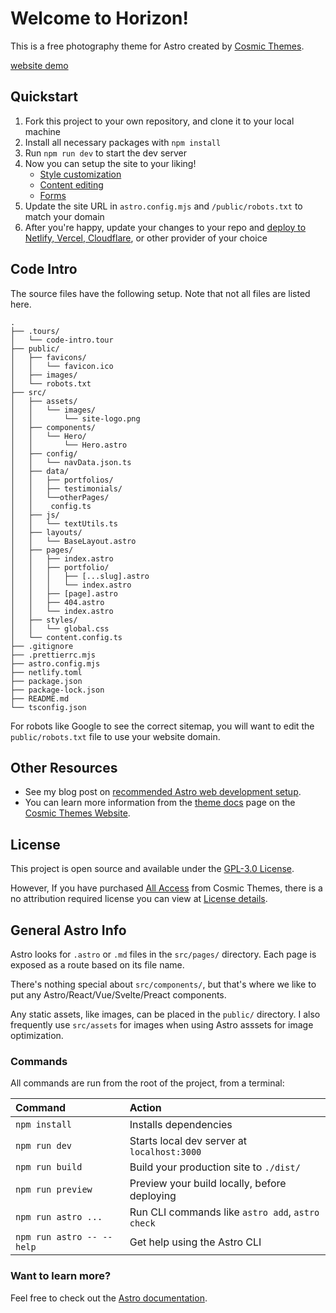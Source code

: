 # Welcome to Horizon!

This is a free photography theme for Astro created by [Cosmic Themes](https://cosmicthemes.com/).

[website demo](https://horizon.cosmicthemes.com/)

## Quickstart

1. Fork this project to your own repository, and clone it to your local machine
2. Install all necessary packages with `npm install`
3. Run `npm run dev` to start the dev server
4. Now you can setup the site to your liking!
   - [Style customization](https://cosmicthemes.com/docs/styles/)
   - [Content editing](https://cosmicthemes.com/docs/content/)
   - [Forms](https://cosmicthemes.com/docs/contact-form/)
5. Update the site URL in `astro.config.mjs` and `/public/robots.txt` to match your domain
6. After you're happy, update your changes to your repo and [deploy to Netlify, Vercel, Cloudflare](https://cosmicthemes.com/deployment/), or other provider of your choice

## Code Intro

The source files have the following setup. Note that not all files are listed here.

```
.
├── .tours/
│   └── code-intro.tour
├── public/
│   ├── favicons/
│   │   └── favicon.ico
│   ├── images/
│   └── robots.txt
├── src/
│   ├── assets/
│   │   └── images/
│   │       └── site-logo.png
│   ├── components/
│   │   └── Hero/
│   │       └── Hero.astro
│   ├── config/
│   │   └── navData.json.ts
│   ├── data/
│   │   ├── portfolios/
│   │   ├── testimonials/
│   │   └──otherPages/
│   │    config.ts
│   ├── js/
│   │   └── textUtils.ts
│   ├── layouts/
│   │   └── BaseLayout.astro
│   ├── pages/
│   │   ├── index.astro
│   │   ├── portfolio/
│   │   │   ├── [...slug].astro
│   │   │   └── index.astro
│   │   ├── [page].astro
│   │   ├── 404.astro
│   │   └── index.astro
│   ├── styles/
│   │   └── global.css
│   └── content.config.ts
├── .gitignore
├── .prettierrc.mjs
├── astro.config.mjs
├── netlify.toml
├── package.json
├── package-lock.json
├── README.md
└── tsconfig.json
```

For robots like Google to see the correct sitemap, you will want to edit the `public/robots.txt` file to use your website domain.

## Other Resources

- See my blog post on [recommended Astro web development setup](https://cosmicthemes.com/blog/astro-web-development-setup/).
- You can learn more information from the [theme docs](https://cosmicthemes.com/docs/) page on the [Cosmic Themes Website](https://cosmicthemes.com/).

## License

This project is open source and available under the [GPL-3.0 License](https://www.gnu.org/licenses/gpl-3.0.en.html).

However, If you have purchased [All Access](https://cosmicthemes.com/all-access/) from Cosmic Themes, there is a no attribution required license you can view at [License details](https://cosmicthemes.com/license/).

## General Astro Info

Astro looks for `.astro` or `.md` files in the `src/pages/` directory. Each page is exposed as a route based on its file name.

There's nothing special about `src/components/`, but that's where we like to put any Astro/React/Vue/Svelte/Preact components.

Any static assets, like images, can be placed in the `public/` directory. I also frequently use `src/assets` for images when using Astro asssets for image optimization.

### Commands

All commands are run from the root of the project, from a terminal:

| Command                   | Action                                           |
| :------------------------ | :----------------------------------------------- |
| `npm install`             | Installs dependencies                            |
| `npm run dev`             | Starts local dev server at `localhost:3000`      |
| `npm run build`           | Build your production site to `./dist/`          |
| `npm run preview`         | Preview your build locally, before deploying     |
| `npm run astro ...`       | Run CLI commands like `astro add`, `astro check` |
| `npm run astro -- --help` | Get help using the Astro CLI                     |

### Want to learn more?

Feel free to check out the [Astro documentation](https://docs.astro.build).
